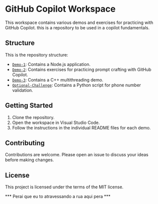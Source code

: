 <!--  could you help me to generate a readme file below, based on the context from this workspace -->
# GitHub Copilot Workspace

This workspace contains various demos and exercises for practicing with GitHub Copilot. this is a repository to be used in a copilot fundamentals.

## Structure

This is the repository structure:

- [`Demo-1`](Demo-1/copilot-node-js/README.md): Contains a Node.js application.
- [`Demo-2`](Demo-2/copilot-prompt-crafting/README.md): Contains exercises for practicing prompt crafting with GitHub Copilot.
- [`Demo-3`](Demo-3/copilot-demo-c++/README.md): Contains a C++ multithreading demo.
- [`Optional-Challenge`](Optional-Challenge/phoneNumberValidator.py): Contains a Python script for phone number validation.

## Getting Started

1. Clone the repository.
2. Open the workspace in Visual Studio Code.
3. Follow the instructions in the individual README files for each demo.

## Contributing

Contributions are welcome. Please open an issue to discuss your ideas before making changes.

## License

This project is licensed under the terms of the MIT license.


*** Perai que eu to atravessando a rua aqui pera ***
